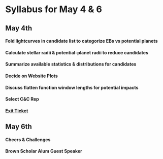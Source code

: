 # Syllabus for May 4 & 6


## May 4th
#### Fold lightcurves in candidate list to categorize EBs vs potential planets
#### Calculate stellar radii & potential-planet radii to reduce candidates
#### Summarize available statistics & distributions for candidates
#### Decide on Website Plots
#### Discuss flatten function window lengths for potential impacts
#### Select C&C Rep
#### [Exit Ticket](https://docs.google.com/forms/d/e/1FAIpQLSfhexyVY226Fo7eyEtHve_MwAFkbjSh_eVrbftjhPyLBquDqQ/viewform?usp=sf_link)



## May 6th
#### Cheers & Challenges
#### Brown Scholar Alum Guest Speaker
